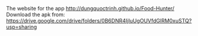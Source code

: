 The website for the app http://dungquoctrinh.github.io/Food-Hunter/
Download the apk from: https://drive.google.com/drive/folders/0B6DNR4IjIuUgOUVfdGlRM0xuSTQ?usp=sharing

